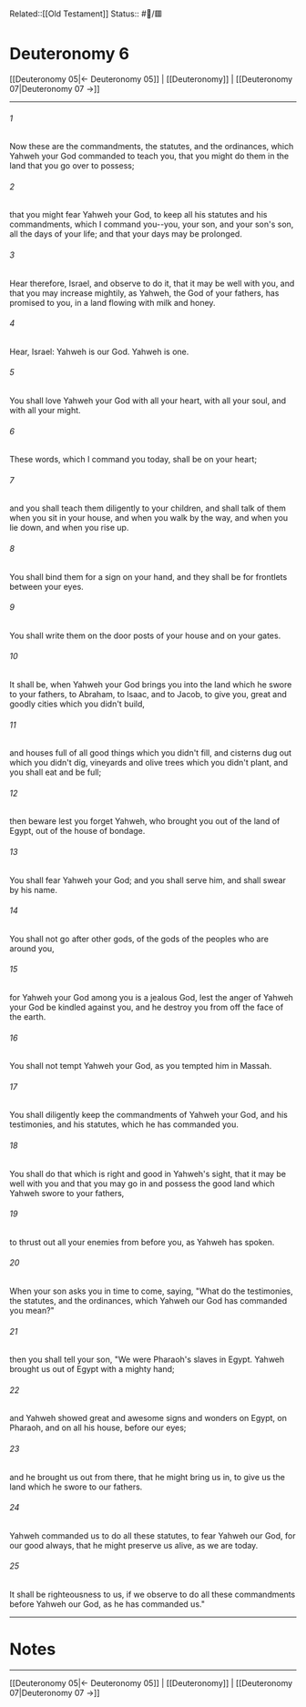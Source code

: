 Related::[[Old Testament]]
Status:: #📖/🟥
# Deuteronomy 6

[[Deuteronomy 05|← Deuteronomy 05]] | [[Deuteronomy]] | [[Deuteronomy 07|Deuteronomy 07 →]]
***



###### 1 
Now these are the commandments, the statutes, and the ordinances, which Yahweh your God commanded to teach you, that you might do them in the land that you go over to possess; 

###### 2 
that you might fear Yahweh your God, to keep all his statutes and his commandments, which I command you--you, your son, and your son's son, all the days of your life; and that your days may be prolonged. 

###### 3 
Hear therefore, Israel, and observe to do it, that it may be well with you, and that you may increase mightily, as Yahweh, the God of your fathers, has promised to you, in a land flowing with milk and honey. 

###### 4 
Hear, Israel: Yahweh is our God. Yahweh is one. 

###### 5 
You shall love Yahweh your God with all your heart, with all your soul, and with all your might. 

###### 6 
These words, which I command you today, shall be on your heart; 

###### 7 
and you shall teach them diligently to your children, and shall talk of them when you sit in your house, and when you walk by the way, and when you lie down, and when you rise up. 

###### 8 
You shall bind them for a sign on your hand, and they shall be for frontlets between your eyes. 

###### 9 
You shall write them on the door posts of your house and on your gates. 

###### 10 
It shall be, when Yahweh your God brings you into the land which he swore to your fathers, to Abraham, to Isaac, and to Jacob, to give you, great and goodly cities which you didn't build, 

###### 11 
and houses full of all good things which you didn't fill, and cisterns dug out which you didn't dig, vineyards and olive trees which you didn't plant, and you shall eat and be full; 

###### 12 
then beware lest you forget Yahweh, who brought you out of the land of Egypt, out of the house of bondage. 

###### 13 
You shall fear Yahweh your God; and you shall serve him, and shall swear by his name. 

###### 14 
You shall not go after other gods, of the gods of the peoples who are around you, 

###### 15 
for Yahweh your God among you is a jealous God, lest the anger of Yahweh your God be kindled against you, and he destroy you from off the face of the earth. 

###### 16 
You shall not tempt Yahweh your God, as you tempted him in Massah. 

###### 17 
You shall diligently keep the commandments of Yahweh your God, and his testimonies, and his statutes, which he has commanded you. 

###### 18 
You shall do that which is right and good in Yahweh's sight, that it may be well with you and that you may go in and possess the good land which Yahweh swore to your fathers, 

###### 19 
to thrust out all your enemies from before you, as Yahweh has spoken. 

###### 20 
When your son asks you in time to come, saying, "What do the testimonies, the statutes, and the ordinances, which Yahweh our God has commanded you mean?" 

###### 21 
then you shall tell your son, "We were Pharaoh's slaves in Egypt. Yahweh brought us out of Egypt with a mighty hand; 

###### 22 
and Yahweh showed great and awesome signs and wonders on Egypt, on Pharaoh, and on all his house, before our eyes; 

###### 23 
and he brought us out from there, that he might bring us in, to give us the land which he swore to our fathers. 

###### 24 
Yahweh commanded us to do all these statutes, to fear Yahweh our God, for our good always, that he might preserve us alive, as we are today. 

###### 25 
It shall be righteousness to us, if we observe to do all these commandments before Yahweh our God, as he has commanded us."

---
# Notes


***
[[Deuteronomy 05|← Deuteronomy 05]] | [[Deuteronomy]] | [[Deuteronomy 07|Deuteronomy 07 →]]
